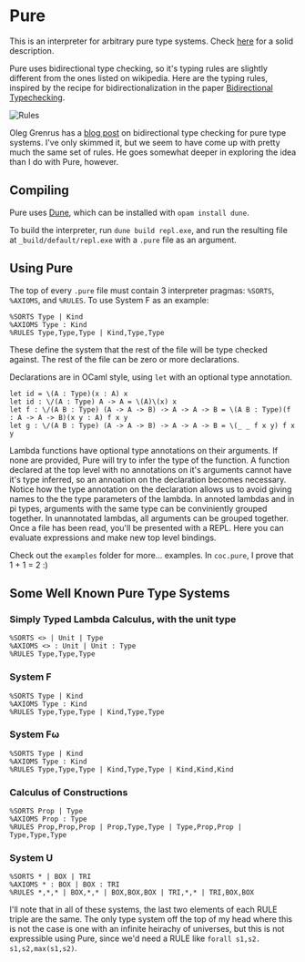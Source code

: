 # Pure
This is an interpreter for arbitrary pure type systems. Check [here](https://en.wikipedia.org/wiki/Pure_type_system) for a solid description.

Pure uses bidirectional type checking, so it's typing rules are slightly different from the ones listed on wikipedia. Here are the typing rules, inspired by the recipe for bidirectionalization in the paper [Bidirectional Typechecking](https://arxiv.org/abs/1908.05839).

![Rules](https://i.imgur.com/Dz2MaEA.png)
 
Oleg Grenrus has a [blog post](https://oleg.fi/gists/posts/2020-08-03-bidi-pts.html) on bidirectional type checking for pure type systems. I've only skimmed it, but we seem to have come up with pretty much the same set of rules. He goes somewhat deeper in exploring the idea than I do with Pure, however.

## Compiling

Pure uses [Dune](https://github.com/ocaml/dune), which can be installed with `opam install dune`. 

To build the interpreter, run `dune build repl.exe`, and run the resulting file at `_build/default/repl.exe` with a `.pure` file as an argument.

## Using Pure

The top of every `.pure` file must contain 3 interpreter pragmas: `%SORTS`, `%AXIOMS`, and `%RULES`. To use System F as an example:

```
%SORTS Type | Kind
%AXIOMS Type : Kind
%RULES Type,Type,Type | Kind,Type,Type
```
These define the system that the rest of the file will be type checked against. The rest of the file can be zero or more declarations.

Declarations are in OCaml style, using `let` with an optional type annotation.
```
let id = \(A : Type)(x : A) x
let id : \/(A : Type) A -> A = \(A)\(x) x
let f : \/(A B : Type) (A -> A -> B) -> A -> A -> B = \(A B : Type)(f : A -> A -> B)(x y : A) f x y
let g : \/(A B : Type) (A -> A -> B) -> A -> A -> B = \(_ _ f x y) f x y
```
Lambda functions have optional type annotations on their arguments. If none are provided, Pure will try to infer the type of the function. 
A function declared at the top level with no annotations on it's arguments cannot have it's type inferred, so an annoation on the declaration becomes necessary.
Notice how the type annotation on the declaration allows us to avoid giving names to the the type parameters of the lambda.
In annoted lambdas and in pi types, arguments with the same type can be conviniently grouped together. In unannotated lambdas, all arguments can be grouped together.
Once a file has been read, you'll be presented with a REPL. Here you can evaluate expressions and make new top level bindings.

Check out the `examples` folder for more... examples. In `coc.pure`, I prove that 1 + 1 = 2 :)

## Some Well Known Pure Type Systems
### Simply Typed Lambda Calculus, with the unit type
```
%SORTS <> | Unit | Type
%AXIOMS <> : Unit | Unit : Type
%RULES Type,Type,Type
```

### System F
```
%SORTS Type | Kind
%AXIOMS Type : Kind
%RULES Type,Type,Type | Kind,Type,Type
```

### System Fω
```
%SORTS Type | Kind
%AXIOMS Type : Kind
%RULES Type,Type,Type | Kind,Type,Type | Kind,Kind,Kind
```

### Calculus of Constructions
```
%SORTS Prop | Type
%AXIOMS Prop : Type
%RULES Prop,Prop,Prop | Prop,Type,Type | Type,Prop,Prop | Type,Type,Type
```

### System U
```
%SORTS * | BOX | TRI
%AXIOMS * : BOX | BOX : TRI
%RULES *,*,* | BOX,*,* | BOX,BOX,BOX | TRI,*,* | TRI,BOX,BOX
```

I'll note that in all of these systems, the last two elements of each RULE triple are the same. The only type system off the top of my head where this is not the  case is one with an infinite heirachy of universes, but this is not expressible using Pure, since we'd need a RULE like `forall s1,s2. s1,s2,max(s1,s2)`.




 
